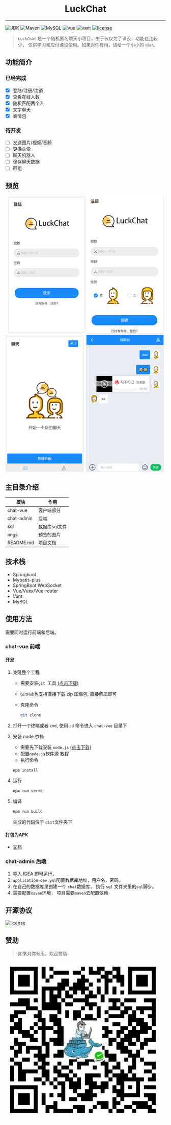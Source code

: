 <center><h1>LuckChat</h1></center>

---

![JDK](https://img.shields.io/badge/JDK-8-green.svg) ![Maven](https://img.shields.io/badge/Maven-3.6.3-important.svg) ![MySQL](https://img.shields.io/badge/MySQL-5.7.28-pink.svg) ![vue](https://img.shields.io/badge/vue-2.6.11-blue.svg) ![vant](https://img.shields.io/badge/vant-2.10.2-success.svg) [![license](https://img.shields.io/badge/license-GPL%20v3-yellow.svg)](./LICENSE)

> `LuckChat` 是一个随机匿名聊天小项目，由于仅仅为了课设，功能也比较少， 仅供学习和应付课设使用。如果对你有用，请给一个小小的 star。

## 功能简介

### 已经完成

- [x] 登陆/注册/注销
- [x] 查看在线人数
- [x] 随机匹配两个人
- [x] 文字聊天
- [x] 表情包

### 待开发

- [ ] 发送图片/视频/音频
- [ ] 更换头像
- [ ] 聊天机器人
- [ ] 保存聊天数据
- [ ] 群组

## 预览

![预览](./imgs/preview.png)



## 主目录介绍

| 模块       | 作用          |
| ---------- | ------------- |
| chat-vue   | 客户端部分    |
| chat-admin | 后端          |
| sql        | 数据库sql文件 |
| imgs       | 预览的图片    |
| README.md  | 项目文档      |

## 技术栈

* Springboot 
* Mybatis-plus
* SpringBoot WebSocket
* Vue/Vuex/Vue-router
* Vant
* MySQL





## 使用方法

需要同时运行前端和后端。

### chat-vue 前端

#### 开发

1. 克隆整个工程

   * 需要安装`git `工具 [(点击下载)](https://git-scm.com/downloads)

   * `GitHub`也支持直接下载  zip 压缩包, 直接解压即可

   * 克隆命令 

     ```bash
     git clone 
     ```

2. 打开一个终端或者 `cmd`, 使用 `cd` 命令进入 `chat-vue` 目录下

3. 安装 node 依赖 

   * 需要先下载安装 `node.js`  [(点击下载)](https://nodejs.org/zh-cn/)
   * 配置`node.js`软件源 [教程](https://zmblog.wang/article/nodejschedihuanyuan)
   * 执行命令
   
   ```bash
   npm install
   ```
   
4. 运行

   ```bash
   npm run serve
   ```

5. 编译

   ```bash
   npm run build
   ```

   生成的代码位于 `dist`文件夹下

#### 打包为APK

* [文档](https://zmblog.wang/article/vue-dabaowei-APK)



### chat-admin 后端

1. 导入 IDEA 即可运行，
2. `application-dev.yml`配置数据库地址，用户名，密码。
3. 在自己的数据库里创建一个 `chat`数据库， 执行 `sql` 文件夹里的`sql`脚步。 
4. 需要配置`maven`环境， 项目需要`maven`去配置依赖





## 开源协议

 [![license](https://img.shields.io/badge/license-GPL%20v3-yellow.svg)](./LICENSE)




## 赞助

> 如果对你有用，欢迎赞助

![](./imgs/wechat.jpg)